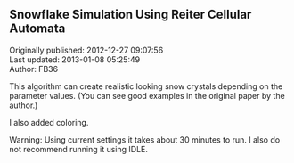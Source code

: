 ## Snowflake Simulation Using Reiter Cellular Automata  
Originally published: 2012-12-27 09:07:56  
Last updated: 2013-01-08 05:25:49  
Author: FB36   
  
This algorithm can create realistic looking snow crystals depending on the parameter values.
(You can see good examples in the original paper by the author.)

I also added coloring.

Warning: Using current settings it takes about 30 minutes to run.
I also do not recommend running it using IDLE.